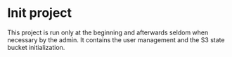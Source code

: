 # Init project
This project is run only at the beginning and afterwards seldom when necessary by the 
admin. It contains the user management and the S3 state bucket initialization. 